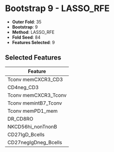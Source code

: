 # Bootstrap 9 - LASSO_RFE

- **Outer Fold**: 35
- **Bootstrap**: 9
- **Method**: LASSO_RFE
- **Fold Seed**: 84
- **Features Selected**: 9

## Selected Features

| Feature |
|---------|
| Tconv memCXCR3_CD3 |
| CD4neg_CD3 |
| Tconv memCXCR3_Tconv |
| Tconv memintB7_Tconv |
| Tconv memPD1_mem |
| DR_CD8RO |
| NKCD56hi_nonTnonB |
| CD27IgD_Bcells |
| CD27negIgDneg_Bcells |
